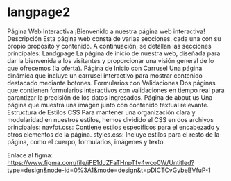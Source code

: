 # langpage2
Página Web Interactiva
¡Bienvenido a nuestra página web interactiva!
Descripción
Esta página web consta de varias secciones, cada una con su propio propósito y contenido. A continuación, se detallan las secciones principales:
Landgpage
La página de inicio de nuestra web, diseñada para dar la bienvenida a los visitantes y proporcionar una visión general de lo que ofrecemos (la oferta).
Página de Inicio con Carrusel
Una página dinámica que incluye un carrusel interactivo para mostrar contenido destacado mediante botones.
Formularios con Validaciones
Dos páginas que contienen formularios interactivos con validaciones en tiempo real para garantizar la precisión de los datos ingresados.
Página de about us
Una página que muestra una imagen junto con contenido textual relevante.
Estructura de Estilos CSS
Para mantener una organización clara y modularidad en nuestros estilos, hemos dividido el CSS en dos archivos principales:
navfot.css: Contiene estilos específicos para el encabezado y otros elementos de la página.
styles.css: Incluye estilos para el resto de la página, como el cuerpo, formularios, imágenes y texto.

Enlace al figma: https://www.figma.com/file/jFE1dJZFaTHnpTfv4wco0W/Untitled?type=design&node-id=0%3A1&mode=design&t=pDlCTCvGybeBVfuP-1
